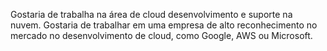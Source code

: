 Gostaria de trabalha na área de cloud desenvolvimento e suporte na nuvem.
Gostaria de trabalhar em uma empresa de alto reconhecimento no mercado no desenvolvimento de cloud, como Google, AWS ou Microsoft. 

